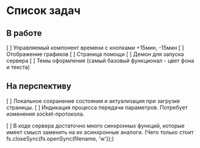 # Список задач

## В работе

[ ] Управляемый компонент времени с кнопками +15мин, -15мин
[ ] Отображение графиков
[ ] Страница помощи
[ ] Демон для запуска сервера
[ ] Темы оформления (самый базовый функционал - цвет фона и текста)


## На перспективу

[ ] Локальное сохранение состояния и актуализация при загрузке страницы.
[ ] Индикация процесса передачи параметров. Потребует изменения socket-протокола.

[ ] В коде сервера достаточно много синхронных функций, которые имеет смысл заменить на их асинхронные аналоги. (Чего только стоит fs.closeSync(fs.openSync(filename, 'w'));)
